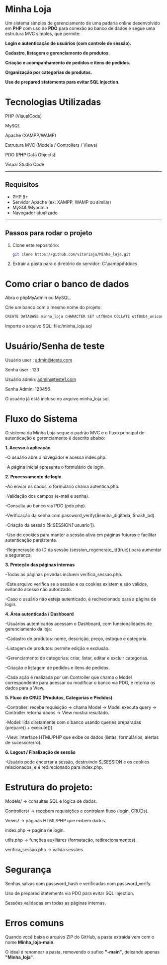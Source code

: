 # Minha Loja

Um sistema simples de gerenciamento de uma padaria online desenvolvido em **PHP** com uso de **PDO** para conexão ao banco de dados e segue uma estrutura MVC simples, que permite:

**Login e autenticação de usuários (com controle de sessão).**

**Cadastro, listagem e gerenciamento de produtos.**

**Criação e acompanhamento de pedidos e itens de pedidos.**

**Organização por categorias de produtos.**

**Uso de prepared statements para evitar SQL Injection.**

# Tecnologias Utilizadas

PHP (VisualCode)

MySQL

Apache
(XAMPP/WAMP)

Estrutura MVC (Models / Controllers / Views)

PDO (PHP Data Objects)

Visual Studio Code

---

## Requisitos

- PHP 8+
- Servidor Apache (ex: XAMPP, WAMP ou similar)
- MySQL/Myadmin
- Navegador atualizado

---

## Passos para rodar o projeto

1. Clone este repositório:
   ```bash
   git clone https://github.com/vitoriaju/Minha_loja.git
2. Extrair a pasta para o diretório do servidor:
 C:\xampp\htdocs

# Como criar o banco de dados

Abra o phpMyAdmin ou MySQL.

Crie um banco com o mesmo nome do projeto:
 ```bash
CREATE DATABASE minha_loja CHARACTER SET utf8mb4 COLLATE utf8mb4_unicode_ci;
```

Importe o arquivo SQL:
file:/minha_loja.sql

# Usuário/Senha de teste

Usuário user : admin@teste.com

Senha user : 123

Usuário admin: admin@teste1.com

Senha Admin: 123456

O usuário já está incluso no arquivo minha_loja.sql.

# Fluxo do Sistema

O sistema da Minha Loja segue o padrão MVC e o fluxo principal de autenticação e gerenciamento é descrito abaixo:

**1. Acesso à aplicação**

-O usuário abre o navegador e acessa index.php.

-A página inicial apresenta o formulário de login.

**2. Processamento de login**

-Ao enviar os dados, o formulário chama autentica.php.

-Validação dos campos (e-mail e senha).

-Consulta ao banco via PDO (pdo.php).

-Verificação da senha com password_verify($senha_digitada, $hash_bd).

-Criação da sessão ($_SESSION['usuario']).

-Uso de cookies para manter a sessão ativa em páginas futuras e facilitar autenticação persistente.

-Regeneração do ID da sessão (session_regenerate_id(true)) para aumentar a segurança.

**3. Proteção das páginas internas**

-Todas as páginas privadas incluem verifica_sessao.php.

-Este arquivo verifica se a sessão e os cookies existem e são válidos, evitando acesso não autorizado.

-Caso o usuário não esteja autenticado, é redirecionado para a página de login.

**4. Área autenticada / Dashboard**

-Usuários autenticados acessam o Dashboard, com funcionalidades de gerenciamento da loja:

-Cadastro de produtos: nome, descrição, preço, estoque e categoria.

-Listagem de produtos: permite edição e exclusão.

-Gerenciamento de categorias: criar, listar, editar e excluir categorias.

-Criação e listagem de pedidos e itens de pedidos.

-Cada ação é realizada por um Controller que chama o Model correspondente para acessar ou modificar o banco via PDO, e retorna os dados para a View.

**5. Fluxo de CRUD (Produtos, Categorias e Pedidos)**

-Controller: recebe requisição → chama Model → Model executa query → Controller retorna dados → View mostra resultado.

-Model: lida diretamente com o banco usando queries preparadas (prepare() + execute()).

-View: interface HTML/PHP que exibe os dados (listas, formulários, alertas de sucesso/erro).

**6. Logout / Finalização de sessão**

-Usuário pode encerrar a sessão, destruindo $_SESSION e os cookies relacionados, e é redirecionado para index.php.

# Estrutura do projeto:

Models/ → consultas SQL e lógica de dados.

Controllers/ → recebem requisições e controlam fluxo (login, CRUDs).

Views/ → páginas HTML/PHP que exibem dados.

index.php → pagina ne login.

utils.php → funções auxiliares (formatação, redirecionamentos).

verifica_sessao.php → valida sessões.

# Segurança

Senhas salvas com password_hash e verificadas com password_verify.

Uso de prepared statements via PDO para evitar SQL Injection.

Sessões validadas em todas as páginas internas.

# Erros comuns
Quando você baixa o arquivo ZIP do GitHub, a pasta extraída vem com o nome **Minha_loja-main**.

O ideal é renomear a pasta, removendo o sufixo **"-main"**, deixando apenas **"Minha_loja"**.

